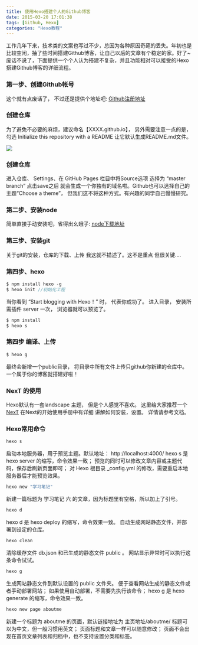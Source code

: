 ```yaml
---
title: 使用Hexo搭建个人的Github博客
date: 2015-03-20 17:01:38
tags: [Github, Hexo]
categories: "Hexo教程"
---
```


工作几年下来，技术类的文案也写过不少，总因为各种原因奇葩的丢失。年初也是比较空闲，抽了些时间搭建Github博客，让自己以后的文章有个稳定的家。好了~ 废话不说了，下面提供一个个人认为搭建不复杂，并且功能相对可以接受的Hexo搭建Github博客的详细流程。


### 第一步、创建Github帐号

这个就有点废话了， 不过还是提供个地址吧: [Github注册地址](https://github.com/)

### 创建仓库

为了避免不必要的麻烦，建议命名【XXXX.github.io】， 另外需要注意一点的是， 勾选 Initialize this repository with a README  让它默认生成README.md文件。

![](20180312165407.png)  

### 创建仓库

进入仓库、 Settings、在 GitHub Pages 栏目中将Source选项 选择为 “master branch”  点击save之后 就会生成一个你独有的域名啦。Github也可以选择自己的主题“Choose a theme”， 但我们这不将这种方式。有兴趣的同学自己慢慢研究。

### 第二步、安装node

简单直接手动安装吧，省得出幺蛾子: [node下载地址](http://nodejs.cn/download/)

### 第三步、安装git

关于git的安装，仓库的下载、上传 我这就不描述了。这不是重点  但很关键....

### 第四步、hexo

```c
$ npm install hexo -g
$ hexo init //初始化工程
```

当你看到 “Start blogging with Hexo！” 时， 代表你成功了。
进入目录， 安装所需插件
server 一次， 浏览器就可以预览了。

```c
$ npm install 
$ hexo s
```

### 第四步 编译、上传

```c
$ hexo g 
```

最终会新增一个public目录， 将目录中所有文件上传只github你新建的仓库中。一个属于你的博客就搭建好啦！

### NexT 的使用

Hexo默认有一套landscape 主题， 但是个人感觉不喜欢。 这里给大家推荐一个 [NexT](http://theme-next.iissnan.com/getting-started.html)
在Next的开始使用手册中有详细 讲解如何安装，设置。 详情请参考文档。

### Hexo常用命令

```c
hexo s 
```
启动本地服务器，用于预览主题。默认地址： http://localhost:4000/
hexo s 是 hexo server 的缩写，命令效果一致；
预览的同时可以修改文章内容或主题代码，保存后刷新页面即可；
对 Hexo 根目录 _config.yml 的修改，需要重启本地服务器后才能预览效果。

```c
hexo new "学习笔记"
```
新建一篇标题为 学习笔记 六 的文章，因为标题里有空格，所以加上了引号。

```c
hexo d
```

hexo d 是 hexo deploy 的缩写，命令效果一致。
自动生成网站静态文件，并部署到设定的仓库。

```c
hexo clean
```
清除缓存文件 db.json 和已生成的静态文件 public 。
网站显示异常时可以执行这条命令试试。

```c
hexo g
```
生成网站静态文件到默认设置的 public 文件夹。
便于查看网站生成的静态文件或者手动部署网站；
如果使用自动部署，不需要先执行该命令；
hexo g 是 hexo generate 的缩写，命令效果一致。

```c
hexo new page aboutme
```

新建一个标题为 aboutme 的页面，默认链接地址为 主页地址/aboutme/
标题可以为中文，但一般习惯用英文；
页面标题和文章一样可以随意修改；
页面不会出现在首页文章列表和归档中，也不支持设置分类和标签。
